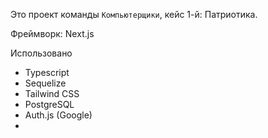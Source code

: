 Это проект команды `Компьютерщики`, кейс 1-й: Патриотика.

Фреймворк: Next.js

Использовано
- Typescript
- Sequelize
- Tailwind CSS
- PostgreSQL
- Auth.js (Google)
- 